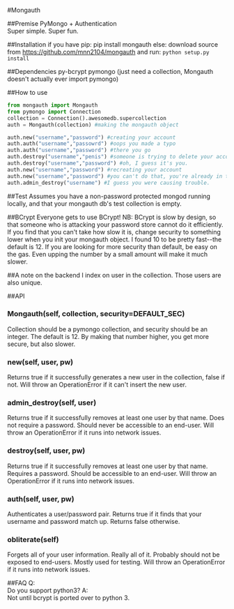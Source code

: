 #Mongauth

##Premise
PyMongo + Authentication  
Super simple.
Super fun.

##Installation
if you have pip:
   pip install mongauth
else:
   download source from https://github.com/mnn2104/mongauth and run:
`python setup.py install`

##Dependencies
py-bcrypt
pymongo (just need a collection, Mongauth doesn't actually ever import pymongo)

##How to use
```python
from mongauth import Mongauth
from pymongo import Connection
collection = Connection().awesomedb.supercollection
auth = Mongauth(collection) #making the mongauth object

auth.new("username","password") #creating your account
auth.auth("username","passowrd") #oops you made a typo 
auth.auth("username","password") #there you go
auth.destroy("username","penis") #someone is trying to delete your account!
auth.destroy("username","password") #oh, I guess it's you.
auth.new("username","password") #recreating your account
auth.new("username","password") #you can't do that, you're already in the db!
auth.admin_destroy("username") #I guess you were causing trouble.
```

##Test
Assumes you have a non-password protected mongod running locally, and that your mongauth db's test collection is empty.

##BCrypt
Everyone gets to use BCrypt!
NB: BCrypt is slow by design, so that someone who is attacking your password store cannot do it efficiently.  If you find that you can't take how slow it is, change security to something lower when you init your mongauth object.  I found 10 to be pretty fast--the default is 12.  If you are looking for more security than default, be easy on the gas.  Even upping the number by a small amount will make it much slower.

##A note on the backend
I index on user in the collection.  Those users are also unique.

##API

### Mongauth(self, collection, security=DEFAULT_SEC)
Collection should be a pymongo collection, and security should be an integer.  The default is 12.  By making that number higher, you get more secure, but also slower.

### new(self, user, pw)
Returns true if it successfully generates a new user in the collection, false if not.  Will throw an OperationError if it can't insert the new user.

### admin_destroy(self, user)
Returns true if it successfully removes at least one user by that name.  Does not require a password.  Should never be accessible to an end-user.  Will throw an OperationError if it runs into network issues.

### destroy(self, user, pw)
Returns true if it successfully removes at least one user by that name.  Requires a password.  Should be accessible to an end-user.  Will throw an OperationError if it runs into network issues.

### auth(self, user, pw)
Authenticates a user/password pair.  Returns true if it finds that your username and password match up. Returns false otherwise.

### obliterate(self)
Forgets all of your user information.  Really all of it.  Probably should not be exposed to end-users.  Mostly used for testing.  Will throw an OperationError if it runs into network issues.

##FAQ
Q:  
Do you support python3?
A:  
Not until bcrypt is ported over to python 3.